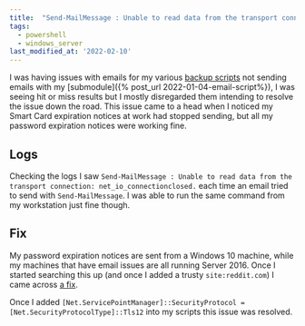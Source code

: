 ```yaml
---
title:  "Send-MailMessage : Unable to read data from the transport connection: net_io_connectionclosed"
tags:
  - powershell
  - windows_server
last_modified_at: '2022-02-10'
---
```

I was having issues with emails for my various [backup scripts](/tags/#backups) not sending emails with my [submodule]({% post_url 2022-01-04-email-script%}), I was seeing hit or miss results but I mostly disregarded them intending to resolve the issue down the road. This issue came to a head when I noticed my Smart Card expiration notices at work had stopped sending, but all my password expiration notices were working fine.

## Logs
Checking the logs I saw `Send-MailMessage : Unable to read data from the transport connection: net_io_connectionclosed.` each time an email tried to send with `Send-MailMessage`. I was able to run the same command from my workstation just fine though.

## Fix
My password expiration notices are sent from a Windows 10 machine, while my machines that have email issues are all running Server 2016. Once I started searching this up (and once I added a trusty `site:reddit.com`) I came across [a fix](https://www.reddit.com/r/sysadmin/comments/p6kqok/office_365_relay_issue_from_windows_2016/). 

Once I added `[Net.ServicePointManager]::SecurityProtocol = [Net.SecurityProtocolType]::Tls12` into my scripts this issue was resolved.